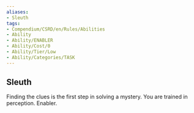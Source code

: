 ```yaml
---
aliases:
- Sleuth
tags:
- Compendium/CSRD/en/Rules/Abilities
- Ability
- Ability/ENABLER
- Ability/Cost/0
- Ability/Tier/Low
- Ability/Categories/TASK
---
```


  
## Sleuth  
Finding the clues is the first step in solving a mystery. You are trained in perception. Enabler. 